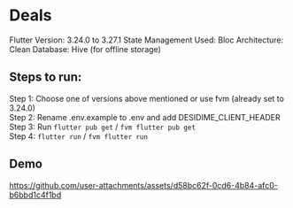 # Deals

Flutter Version: 3.24.0 to 3.27.1
State Management Used: Bloc
Architecture: Clean
Database: Hive (for offline storage)

## Steps to run:

Step 1: Choose one of versions above mentioned or use fvm (already set to 3.24.0)<br/>
Step 2: Rename .env.example to .env and add DESIDIME_CLIENT_HEADER<br/>
Step 3: Run ```flutter pub get``` / ```fvm flutter pub get```<br/>
Step 4: ```flutter run``` / ```fvm flutter run```<br/>

## Demo

https://github.com/user-attachments/assets/d58bc62f-0cd6-4b84-afc0-b6bbd1c4f1bd

